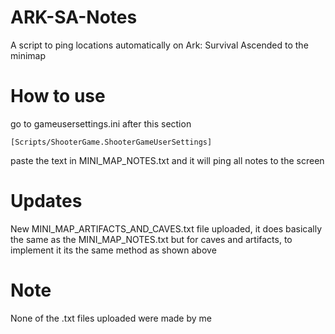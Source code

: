 # ARK-SA-Notes
A script to ping locations automatically on Ark: Survival Ascended to the minimap
# How to use
go to gameusersettings.ini after this section
```
[Scripts/ShooterGame.ShooterGameUserSettings]
```
paste the text in MINI_MAP_NOTES.txt and it will ping all notes to the screen

# Updates
New MINI_MAP_ARTIFACTS_AND_CAVES.txt file uploaded, it does basically the same as the MINI_MAP_NOTES.txt but for caves and artifacts, to implement it
its the same method as shown above

# Note
None of the .txt files uploaded were made by me
